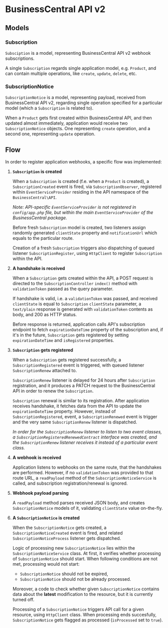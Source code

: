 # BusinessCentral API v2

## Models

### Subscription

`Subsciption` is a model, representing BusinessCentral API v2 webhook subscriptions.

A single `Subscription` regards single application model, e.g. `Product`, and can contain multiple operations,
like `create`, `update`, `delete`, etc.

### SubscriptionNotice

`SubscriptionNotice` is a model, representing payload, received from BusinessCentral API v2, regarding single
operation specified for a particular model (which a `Subscription` is related to).

When a `Product` gets first created within BusinessCentral API, and then updated almost immediately, application
would receive two `SubscriptionNotice` objects. One representing `create` operation, and a second one, representing
`update` operation.

## Flow

In order to register application webhooks, a specific flow was implemented:

1. **`Subscription` is created**

   When a `Subscription` is created (f.e. when a `Product` is created), a `SubscriptionCreated` event is fired,
   via `SubscriptionObserver`, registered within `EventServiceProvider` residing in the API namespace
   of the `BusinessCentral\API`.
   
   *Note: API-specific `EventServiceProvider` is not registered in `config/app.php` file, but within the main 
   `EventServiceProvider` of the BusinessCentral package.*
   
   Before fresh `Subscription` model is created, two listeners assign randomly generated `clientState` property
   and `notificationUrl` which equals to the particular route.
   
   Creation of a fresh `Subscription` triggers also dispatching of queued listener `SubscriptionRegister`, using 
   `HttpClient` to register `Subscription` within the API.
   
2. **A handshake is received**

   When a `Subscription` gets created within the API, a POST request is directed to the `SubscriptionController`
   `index()` method with `validationToken` passed as the query parameter.
   
   If handshake is valid, i.e. a `validationToken` was passed, and received `clientState` is equal to `Subscription`
   `clientState` parameter, a `text/plain` response is generated with `validationToken` contents as body, and 200
   as HTTP status.
   
   Before response is returned, application calls API's subscription endpoint to fetch `expirationDateTime` property
   of the subscription and, if it's in the future, `Subscription` gets registered by setting `expirationDateTime` and
   `isRegistered` properties.
   
3. **`Subscription` gets registered**

   When a `Subscription` gets registered successfully, a `SubscriptionRegistered` event is triggered, with queued
   listener `SubscriptionRenew` attached to.
   
   `SubscriptionRenew` listener is delayed for 24 hours after `Subscription` registration, and it produces a PATCH
   request to the BusinessCentral API in order to renew the `Subscription`.
   
   `Subscription` renewal is similar to its registration. After application receives handshake, it fetches data from
   the API to update the `expirationDateTime` property. However, instead of `SubscriptionRegistered`, event, a
   `SubscriptionRenewed` event is trigger and the very same `SubscriptionRenew` listener is dispatched.
   
   *In order for the `SubscriptionRenew` listener to listen to two event classes, a `SubscriptionRegisteredRenewedContract`
   interface was created, and the `SubscriptionRenew` listener receives it instead of a particular event class.*
   
4. **A webhook is received**

   Application listens to webhooks on the same route, that the handshakes are performed. However, if no `validationToken`
   was provided to that route URL, a `readPayload` method of the `SubscriptionNoticeService` is called, and subscription 
   registration/renewal is ignored.
   
5. **Webhook payload parsing**

   A `readPayload` method parses received JSON body, and creates `SubscriptionNotice` models of it, validating `clientState`
   value on-the-fly.
   
6. **A `SubscriptionNotice` is created**

    When the `SubscriptionNotice` gets created, a `SubscriptionNoticeCreated` event is fired, and related
    `SubscriptionNoticeProcess` listener gets dispatched.
    
    Logic of processing new `SubscriptionNotice` lies within the `SubscriptionNoticeService` class. At first, it verifies
    whether processing of `SubscriptionNotice` should start. When following conditions are not met, processing would not start:
    
    - `SubscriptionNotice` should not be expired,
    - `SubscriptionNotice` should not be already processed.
    
    Moreover, a code to check whether given `SubscriptionNotice` contains data about the **latest** modification to the
    resource, but it is currently turned off.
    
    Processing of a `SubscriptionNotice` triggers API call for a given resource, using `HttpClient` class. When
    processing ends succesfully, `SubscriptionNotice` gets flagged as processed (`isProcessed` set to `true`).
   